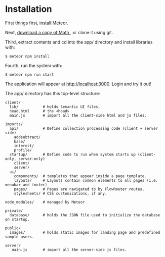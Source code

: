 # Installation

First things first, [install Meteor](https://www.meteor.com/install).

Next, [download a copy of Math ](https://github.com/hexokinase/math-rush/archive/master.zip), or clone it using git.

Third, extract contents and cd into the app/ directory and install libraries with:

```
$ meteor npm install
```

Fourth, run the system with:

```
$ meteor npm run start
```

The application will appear at [http://localhost:3000](http://locahost:3000). Login and try it out!

The app/ directory has this top-level structure:

```
client/
  lib/           # holds Semantic UI files.
  head.html      # the <head>
  main.js        # import all the client-side html and js files.

imports/
  api/           # Define collection processing code (client + server side)
    addsubtract/
    base/
    interest/
    profile/
  startup/       # Define code to run when system starts up (client-only, server-only)
    client/        
    server/        
  ui/
    components/  # templates that appear inside a page template.
    layouts/     # Layouts contain common elements to all pages (i.e. menubar and footer)
    pages/       # Pages are navigated to by FlowRouter routes.
    stylesheets/ # CSS customizations, if any.

node_modules/    # managed by Meteor

private/
  database/      # holds the JSON file used to initialize the database on startup.

public/          
  images/        # holds static images for landing page and predefined sample users.

server/
   main.js       # import all the server-side js files.
```
